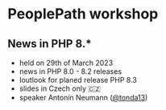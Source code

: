# PeoplePath workshop

## News in PHP 8.*

* held on 29th of March 2023
* news in PHP 8.0 - 8.2 releases
* loutlook for planed release PHP 8.3
* slides in Czech only 🇨🇿
* speaker Antonín Neumann ([@tonda13](https://github.com/tonda13))

